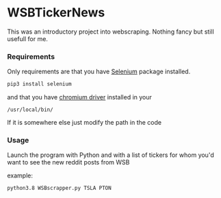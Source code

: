 # WSBTickerNews

This was an introductory project into webscraping. Nothing fancy but still usefull for me.

### Requirements

Only requirements are that you have [Selenium](https://selenium-python.readthedocs.io/ "Selenium package") package installed.
```python
pip3 install selenium
```
and that you have [chromium driver](https://chromedriver.chromium.org/downloads "Chromium DownLoad") installed in your 
```
/usr/local/bin/
```
If it is somewhere else just modify the path in the code

### Usage

Launch the program with Python and with a list of tickers for whom you'd want to see the new reddit posts from WSB

example:
```
python3.8 WSBscrapper.py TSLA PTON
```
